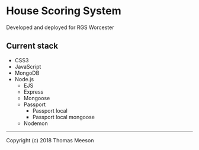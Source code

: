 # House Scoring System

Developed and deployed for RGS Worcester

## Current stack

* CSS3
* JavaScript
* MongoDB
* Node.js
    * EJS
    * Express
    * Mongoose
    * Passport
        * Passport local
        * Passport local mongoose
    * Nodemon

***

Copyright (c) 2018 Thomas Meeson
